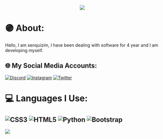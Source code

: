 <!--
<img src="https://senquizim.netlify.app/assets/img/profile.gif">
--> 
<div align="center">
    <a href="https://discord.com/users/1039518230533902426" title="Discord Account"><img src="https://lanyard-profile-readme.vercel.app/api/1039518230533902426"></a>
</div>

# 🟣 About:
Hello, I am senquizim, I have been dealing with software for 4 year and I am developing myself.





## 🌐 My Social Media Accounts:
[![Discord](https://img.shields.io/badge/Discord-%237289DA.svg?logo=discord&logoColor=white)](https://discord.com/users/1039518230533902426v) [![Instagram](https://img.shields.io/badge/Instagram-%23E4405F.svg?logo=Instagram&logoColor=white)](https://www.instagram.com/senquizim/) [![Twitter](https://img.shields.io/badge/Twitter-%231DA1F2.svg?logo=Twitter&logoColor=white)](https://x.com/senquizim) 

# 💻 Languages ​​I Use:
![CSS3](https://img.shields.io/badge/css3-%231572B6.svg?style=for-the-badge&logo=css3&logoColor=white) ![HTML5](https://img.shields.io/badge/html5-%23E34F26.svg?style=for-the-badge&logo=html5&logoColor=white) ![Python](https://img.shields.io/badge/python-3670A0?style=for-the-badge&logo=python&logoColor=ffdd54) ![Bootstrap](https://img.shields.io/badge/bootstrap-%23563D7C.svg?style=for-the-badge&logo=bootstrap&logoColor=white) 
--
[![](https://visitcount.itsvg.in/api?id=senquizim&label=Profile%20Views&color=12&icon=6&pretty=false)](https://visitcount.itsvg.in)

